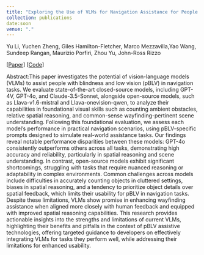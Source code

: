 ```yaml
---
title: "Exploring the Use of VLMs for Navigation Assistance for People with Blindness and Low Vision"
collection: publications
date:soon
venue: "."
---
```

Yu Li, Yuchen Zheng, Giles Hamilton-Fletcher, Marco Mezzavilla,Yao Wang, Sundeep Rangan, Maurizio Porfiri, Zhou Yu, John-Ross Rizzo

[[Paper](soon)] 
[[Code](soon)]

Abstract:This paper investigates the potential of vision-language models (VLMs) to assist people with blindness and low vision (pBLV) in navigation tasks. We evaluate state-of-the-art closed-source models, including GPT-4V, GPT-4o, and Claude-3.5-Sonnet, alongside open-source models, such as Llava-v1.6-mistral and Llava-onevision-qwen, to analyze their capabilities in foundational visual skills such as counting ambient obstacles, relative spatial reasoning, and common-sense wayfinding-pertinent scene understanding. Following this foundational evaluation, we assess each model’s performance in practical navigation scenarios, using pBLV-specific prompts designed to simulate real-world assistance tasks. Our findings reveal notable performance disparities between these models: GPT-4o consistently outperforms others across all tasks, demonstrating high accuracy and reliability, particularly in spatial reasoning and scene understanding. In contrast, open-source models exhibit significant shortcomings, struggling with tasks that require nuanced reasoning or adaptability in complex environments. Common challenges across models include difficulties in accurately counting objects in cluttered settings, biases in spatial reasoning, and a tendency to prioritize object details over spatial feedback, which limits their usability for pBLV in navigation tasks. Despite these limitations, VLMs show promise in enhancing wayfinding assistance when aligned more closely with human feedback and equipped with improved spatial reasoning capabilities. This research provides actionable insights into the strengths and limitations of current VLMs, highlighting their benefits and pitfalls in the context of pBLV assistive technologies, offering targeted guidance to developers on effectively integrating VLMs for tasks they perform well, while addressing their limitations for enhanced usability.
